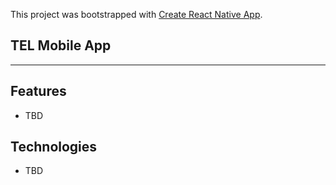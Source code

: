 This project was bootstrapped with [Create React Native App](https://github.com/react-community/create-react-native-app).

## TEL Mobile App

---

## Features

 * TBD

## Technologies

 * TBD
